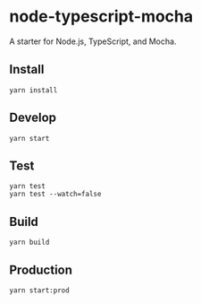 # node-typescript-mocha
A starter for Node.js, TypeScript, and Mocha.

## Install
```
yarn install
```

## Develop
```
yarn start
```

## Test
```
yarn test
yarn test --watch=false
```

## Build
```
yarn build
```

## Production
```
yarn start:prod
```